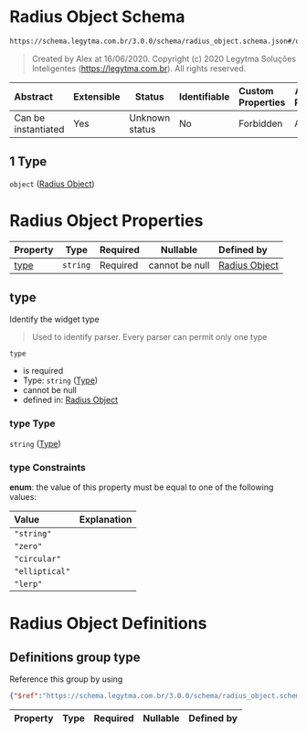# Radius Object Schema

```txt
https://schema.legytma.com.br/3.0.0/schema/radius_object.schema.json#/oneOf/1
```




> Created by Alex at 16/06/2020.
> Copyright (c) 2020 Legytma Soluções Inteligentes (<https://legytma.com.br>). All rights reserved.
>

| Abstract            | Extensible | Status         | Identifiable | Custom Properties | Additional Properties | Access Restrictions | Defined In                                                                  |
| :------------------ | ---------- | -------------- | ------------ | :---------------- | --------------------- | ------------------- | --------------------------------------------------------------------------- |
| Can be instantiated | Yes        | Unknown status | No           | Forbidden         | Allowed               | none                | [radius.schema.json\*](../schema/radius.schema.json) |

## 1 Type

`object` ([Radius Object](radius-oneof-radius-object.md))

# Radius Object Properties

| Property      | Type     | Required | Nullable       | Defined by                                                                                                                                     |
| :------------ | -------- | -------- | -------------- | :--------------------------------------------------------------------------------------------------------------------------------------------- |
| [type](#type) | `string` | Required | cannot be null | [Radius Object](radius_object-properties-type.md) |

## type

Identify the widget type


> Used to identify parser. Every parser can permit only one type
>

`type`

-   is required
-   Type: `string` ([Type](radius_object-properties-type.md))
-   cannot be null
-   defined in: [Radius Object](radius_object-properties-type.md)

### type Type

`string` ([Type](radius_object-properties-type.md))

### type Constraints

**enum**: the value of this property must be equal to one of the following values:

| Value          | Explanation |
| :------------- | ----------- |
| `"string"`     |             |
| `"zero"`       |             |
| `"circular"`   |             |
| `"elliptical"` |             |
| `"lerp"`       |             |

# Radius Object Definitions

## Definitions group type

Reference this group by using

```json
{"$ref":"https://schema.legytma.com.br/3.0.0/schema/radius_object.schema.json#/definitions/type"}
```

| Property | Type | Required | Nullable | Defined by |
| :------- | ---- | -------- | -------- | :--------- |
